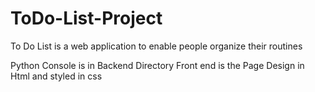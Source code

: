 # ToDo-List-Project
To Do List is a web application to enable people organize their routines

Python Console is in Backend Directory
Front end is the Page Design in Html and styled in css
